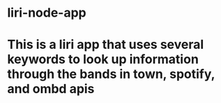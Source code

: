 # liri-node-app

<h1> This is a liri app that uses several keywords to look up information through the bands in town, spotify, and ombd apis </h1>
